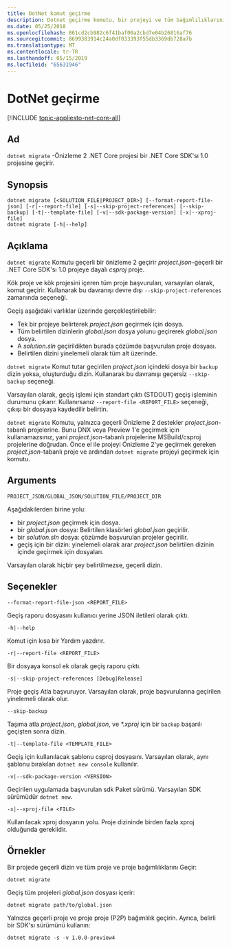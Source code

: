 ```yaml
---
title: DotNet komut geçirme
description: Dotnet geçirme komutu, bir projeyi ve tüm bağımlılıklarını geçirir.
ms.date: 05/25/2018
ms.openlocfilehash: 861cd2cb982c6f41baf00a2cbd7e04b26816af76
ms.sourcegitcommit: 8699383914c24a0df033393f55db3369db728a7b
ms.translationtype: MT
ms.contentlocale: tr-TR
ms.lasthandoff: 05/15/2019
ms.locfileid: "65631946"
---
```

# <a name="dotnet-migrate"></a>DotNet geçirme

[!INCLUDE [topic-appliesto-net-core-all](../../../includes/topic-appliesto-net-core-all.md)]

## <a name="name"></a>Ad

`dotnet migrate` -Önizleme 2 .NET Core projesi bir .NET Core SDK'sı 1.0 projesine geçirir.

## <a name="synopsis"></a>Synopsis

```
dotnet migrate [<SOLUTION_FILE|PROJECT_DIR>] [--format-report-file-json] [-r|--report-file] [-s|--skip-project-references] [--skip-backup] [-t|--template-file] [-v|--sdk-package-version] [-x|--xproj-file]
dotnet migrate [-h|--help]
```

## <a name="description"></a>Açıklama

`dotnet migrate` Komutu geçerli bir önizleme 2 geçirir *project.json*-geçerli bir .NET Core SDK'sı 1.0 projeye dayalı *csproj* proje.

Kök proje ve kök projesini içeren tüm proje başvuruları, varsayılan olarak, komut geçirir. Kullanarak bu davranışı devre dışı `--skip-project-references` zamanında seçeneği.

Geçiş aşağıdaki varlıklar üzerinde gerçekleştirilebilir:

* Tek bir projeye belirterek *project.json* geçirmek için dosya.
* Tüm belirtilen dizinlerin *global.json* dosya yolunu geçirerek *global.json* dosya.
* A *solution.sln* geçirildikten burada çözümde başvurulan proje dosyası.
* Belirtilen dizini yinelemeli olarak tüm alt üzerinde.

`dotnet migrate` Komut tutar geçirilen *project.json* içindeki dosya bir `backup` dizin yoksa, oluşturduğu dizin. Kullanarak bu davranışı geçersiz `--skip-backup` seçeneği.

Varsayılan olarak, geçiş işlemi için standart çıktı (STDOUT) geçiş işleminin durumunu çıkarır. Kullanırsanız `--report-file <REPORT_FILE>` seçeneği, çıkışı bir dosyaya kaydedilir belirtin.

`dotnet migrate` Komutu, yalnızca geçerli Önizleme 2 destekler *project.json*-tabanlı projelerine. Bunu DNX veya Preview 1'e geçirmek için kullanamazsınız, yani *project.json*-tabanlı projelerine MSBuild/csproj projelerine doğrudan. Önce el ile projeyi Önizleme 2'ye geçirmek gereken *project.json*-tabanlı proje ve ardından `dotnet migrate` projeyi geçirmek için komutu.

## <a name="arguments"></a>Arguments

`PROJECT_JSON/GLOBAL_JSON/SOLUTION_FILE/PROJECT_DIR`

Aşağıdakilerden birine yolu:

* bir *project.json* geçirmek için dosya.
* bir *global.json* dosya: Belirtilen klasörleri *global.json* geçirilir.
* bir *solution.sln* dosya: çözümde başvurulan projeler geçirilir.
* geçiş için bir dizin: yinelemeli olarak arar *project.json* belirtilen dizinin içinde geçirmek için dosyaları.

Varsayılan olarak hiçbir şey belirtilmezse, geçerli dizin.

## <a name="options"></a>Seçenekler

`--format-report-file-json <REPORT_FILE>`

Geçiş raporu dosyasını kullanıcı yerine JSON iletileri olarak çıktı.

`-h|--help`

Komut için kısa bir Yardım yazdırır.

`-r|--report-file <REPORT_FILE>`

Bir dosyaya konsol ek olarak geçiş raporu çıktı.

`-s|--skip-project-references [Debug|Release]`

Proje geçiş Atla başvuruyor. Varsayılan olarak, proje başvurularına geçirilen yinelemeli olarak olur.

`--skip-backup`

Taşıma atla *project.json*, *global.json*, ve  *\*.xproj* için bir `backup` başarılı geçişten sonra dizin.

`-t|--template-file <TEMPLATE_FILE>`

Geçiş için kullanılacak şablonu csproj dosyasını. Varsayılan olarak, aynı şablonu bırakılan `dotnet new console` kullanılır.

`-v|--sdk-package-version <VERSION>`

Geçirilen uygulamada başvurulan sdk Paket sürümü. Varsayılan SDK sürümüdür `dotnet new`.

`-x|--xproj-file <FILE>`

Kullanılacak xproj dosyanın yolu. Proje dizininde birden fazla xproj olduğunda gereklidir.

## <a name="examples"></a>Örnekler

Bir projede geçerli dizin ve tüm proje ve proje bağımlılıklarını Geçir:

`dotnet migrate`

Geçiş tüm projeleri *global.json* dosyası içerir:

`dotnet migrate path/to/global.json`

Yalnızca geçerli proje ve proje proje (P2P) bağımlılık geçirin. Ayrıca, belirli bir SDK'sı sürümünü kullanın:

`dotnet migrate -s -v 1.0.0-preview4`
